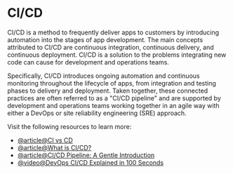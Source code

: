 # CI/CD

CI/CD is a method to frequently deliver apps to customers by introducing automation into the stages of app development. The main concepts attributed to CI/CD are continuous integration, continuous delivery, and continuous deployment. CI/CD is a solution to the problems integrating new code can cause for development and operations teams.

Specifically, CI/CD introduces ongoing automation and continuous monitoring throughout the lifecycle of apps, from integration and testing phases to delivery and deployment. Taken together, these connected practices are often referred to as a "CI/CD pipeline" and are supported by development and operations teams working together in an agile way with either a DevOps or site reliability engineering (SRE) approach.

Visit the following resources to learn more:

- [@article@CI vs CD](https://www.atlassian.com/continuous-delivery/principles/continuous-integration-vs-delivery-vs-deployment)
- [@article@What is CI/CD?](https://www.redhat.com/en/topics/devops/what-is-ci-cd)
- [@article@CI/CD Pipeline: A Gentle Introduction](https://semaphoreci.com/blog/cicd-pipeline)
- [@video@DevOps CI/CD Explained in 100 Seconds](https://www.youtube.com/watch?v=scEDHsr3APg)
